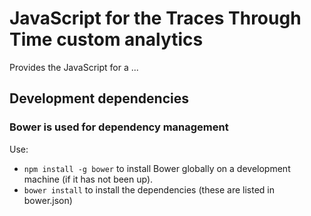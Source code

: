 # JavaScript for the Traces Through Time custom analytics

Provides the JavaScript for a ... 

## Development dependencies

### Bower is used for dependency management

Use:
 * `npm install -g bower` to install Bower globally on a development machine (if it has not been up).
 * `bower install` to install the dependencies (these are listed in bower.json)
